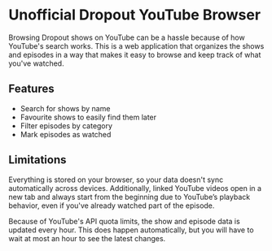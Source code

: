 # Unofficial Dropout YouTube Browser
Browsing Dropout shows on YouTube can be a hassle because of how YouTube's search works. This is a web application that organizes the shows and episodes in a way that makes it easy to browse and keep track of what you've watched.

## Features
- Search for shows by name
- Favourite shows to easily find them later
- Filter episodes by category
- Mark episodes as watched

## Limitations
Everything is stored on your browser, so your data doesn't sync automatically across devices. Additionally, linked YouTube videos open in a new tab and always start from the beginning due to YouTube’s playback behavior, even if you've already watched part of the episode.

Because of YouTube's API quota limits, the show and episode data is updated every hour. This does happen automatically, but you will have to wait at most an hour to see the latest changes.